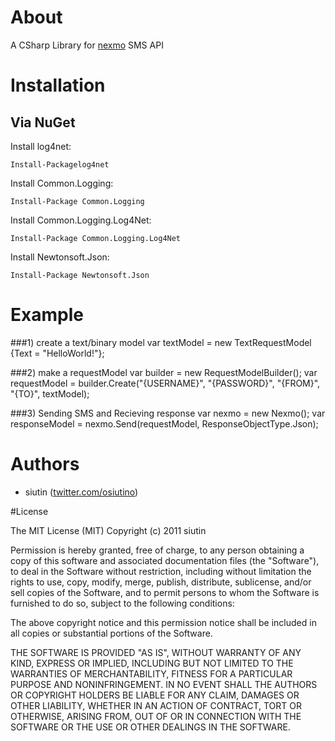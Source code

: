 # About

A CSharp Library for [nexmo](http://nexmo.com/) SMS API

# Installation

## Via NuGet

Install log4net:

	Install-Packagelog4net
Install Common.Logging:

	Install-Package Common.Logging
Install Common.Logging.Log4Net:

	Install-Package Common.Logging.Log4Net
Install Newtonsoft.Json:

	Install-Package Newtonsoft.Json

# Example

###1) create a text/binary model
	var textModel = new TextRequestModel {Text = "HelloWorld!"};

###2) make a requestModel 
	var builder = new RequestModelBuilder();
	var requestModel = builder.Create("{USERNAME}", "{PASSWORD}", "{FROM}", "{TO}", textModel);

###3)  Sending SMS and Recieving response
	var nexmo = new Nexmo();
	var responseModel = nexmo.Send(requestModel, ResponseObjectType.Json);

# Authors

* siutin ([twitter.com/osiutino](http://twitter.com/osiutino))	

#License


The MIT License (MIT)
Copyright (c) 2011 siutin

Permission is hereby granted, free of charge, to any person obtaining a copy of this software and associated documentation files (the "Software"), to deal in the Software without restriction, including without limitation the rights to use, copy, modify, merge, publish, distribute, sublicense, and/or sell copies of the Software, and to permit persons to whom the Software is furnished to do so, subject to the following conditions:

The above copyright notice and this permission notice shall be included in all copies or substantial portions of the Software.

THE SOFTWARE IS PROVIDED "AS IS", WITHOUT WARRANTY OF ANY KIND, EXPRESS OR IMPLIED, INCLUDING BUT NOT LIMITED TO THE WARRANTIES OF MERCHANTABILITY, FITNESS FOR A PARTICULAR PURPOSE AND NONINFRINGEMENT. IN NO EVENT SHALL THE AUTHORS OR COPYRIGHT HOLDERS BE LIABLE FOR ANY CLAIM, DAMAGES OR OTHER LIABILITY, WHETHER IN AN ACTION OF CONTRACT, TORT OR OTHERWISE, ARISING FROM, OUT OF OR IN CONNECTION WITH THE SOFTWARE OR THE USE OR OTHER DEALINGS IN THE SOFTWARE.	